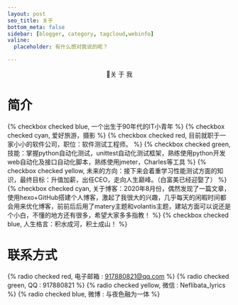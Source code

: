```yaml
---
layout: post
seo_title: 关于
bottom_meta: false
sidebar: [blogger, category, tagcloud,webinfo]
valine:
  placeholder: 有什么想对我说的呢？

---
```

<center>
<span class="p large red">🚩关</span>
<span class="p large yellow">于</span>
<span class="p large green">我</span>
</center>

# 简介 
{% checkbox checked blue, 一个出生于90年代的IT小青年 %}
{% checkbox checked cyan, 爱好旅游，摄影 %}
{% checkbox checked red, 目前就职于一家小小的软件公司，职位：软件测试工程师。 %}
{% checkbox checked green, 技能：掌握python自动化测试，unittest自动化测试框架，熟练使用python开发web自动化及接口自动化脚本，熟练使用jmeter，Charles等工具 %}
{% checkbox checked yellow, 未来的方向：接下来会着重学习性能测试方面的知识，最终目标：升值加薪，出任CEO，走向人生巅峰。（白富美已经迎娶了） %}
{% checkbox checked cyan, 关于博客：2020年8月份，偶然发现了一篇文章，使用hexo+GitHub搭建个人博客，激起了我很大的兴趣，几乎每天的闲暇时间都会用来优化博客，前前后后用了matery主题和volantis主题，建站方面可以说还是个小白，不懂的地方还有很多，希望大家多多指教！ %}
{% checkbox checked blue, 人生格言：积水成河，积土成山！ %}
# 联系方式
{% radio checked red, 电子邮箱 : 917880821@qq.com %}
{% radio checked green, QQ : 917880821 %}
{% radio checked yellow, 微信 : Neflibata_lyrics %}
{% radio checked blue, 微博 : 与夜色融为一体 %}


